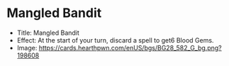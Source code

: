 # Mangled Bandit
- Title:  Mangled Bandit
- Effect:  At the start of your turn, discard a spell to get6 Blood Gems.
- Image:  https://cards.hearthpwn.com/enUS/bgs/BG28_582_G_bg.png?198608

